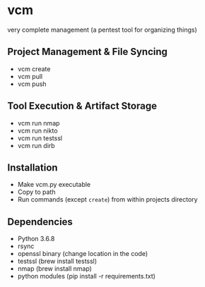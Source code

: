 # vcm
very complete management (a pentest tool for organizing things)

## Project Management & File Syncing
* vcm create
* vcm pull
* vcm push

## Tool Execution & Artifact Storage
* vcm run nmap
* vcm run nikto
* vcm run testssl
* vcm run dirb

## Installation
* Make vcm.py executable
* Copy to path
* Run commands (except `create`) from within projects directory

## Dependencies
* Python 3.6.8
* rsync
* openssl binary (change location in the code)
* testssl (brew install testssl)
* nmap (brew install nmap)
* python modules (pip install -r requirements.txt)
